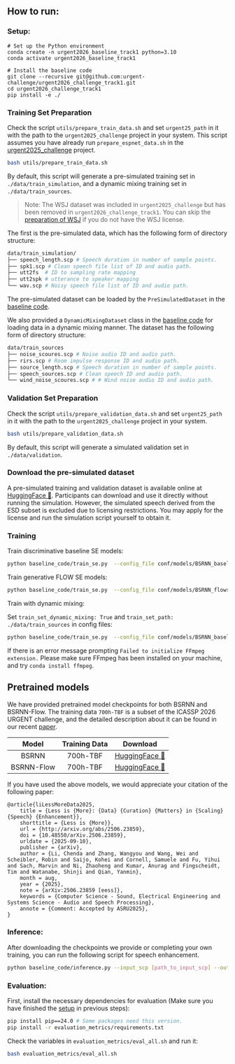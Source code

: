 ## How to run:


### Setup:
```
# Set up the Python environment
conda create -n urgent2026_baseline_track1 python=3.10 
conda activate urgent2026_baseline_track1

# Install the baseline code
git clone --recursive git@github.com:urgent-challenge/urgent2026_challenge_track1.git
cd urgent2026_challenge_track1
pip install -e ./
```

### Training Set Preparation

Check the script `utils/prepare_train_data.sh`  and set `urgent25_path` in it with the path to the `urgent2025_challenge` project in your system. 
This script assumes you have already run `prepare_espnet_data.sh` in the [urgent2025_challenge](https://github.com/urgent-challenge/urgent2025_challenge/) project.

```bash 
bash utils/prepare_train_data.sh
```
By default, this script will generate a pre-simulated training set in `./data/train_simulation`, and a dynamic mixing training set in `./data/train_sources`.

> Note: The WSJ dataset was included in `urgent2025_challenge` but has been removed in `urgent2026_challenge_track1`. You can skip the [preparation of WSJ](https://github.com/urgent-challenge/urgent2025_challenge/blob/daf1730cc11bf450d05c2d9e1d8bb3afdd63c427/prepare_espnet_data.sh#L91-L107) if you do not have the WSJ license. 


The first is the pre-simulated data, which has the following form of directory structure:
```bash
data/train_simulation/
├── speech_length.scp # Speech duration in number of sample points.
├── spk1.scp # Clean speech file list of ID and audio path.
├── utt2fs  # ID to sampling rate mapping
├── utt2spk # utterance to speaker mapping 
└── wav.scp # Noisy speech file list of ID and audio path.
```
The pre-simulated dataset can be loaded by the `PreSimulatedDataset` in the [baseline code](https://github.com/urgent-challenge/urgent2026_challenge_track1/blob/main/baseline_code/dataset.py).

We also provided a `DynamicMixingDataset` class in the [baseline code](https://github.com/urgent-challenge/urgent2026_challenge_track1/blob/main/baseline_code/dataset.py) for loading data in a dynamic mixing manner.
The dataset has the following form of directory structure:

```bash
data/train_sources
├── noise_scoures.scp # Noise audio ID and audio path.
├── rirs.scp # Room impulse response ID and audio path.
├── source_length.scp # Speech duration in number of sample points.
├── speech_sources.scp # Clean speech ID and audio path.
└── wind_noise_scoures.scp # # Wind noise audio ID and audio path.
```

### Validation Set Preparation

Check the script `utils/prepare_validation_data.sh`  and set `urgent25_path` in it with the path to the `urgent2025_challenge` project in your system. 
```bash 
bash utils/prepare_validation_data.sh
```
By default, this script will generate a simulated validation set in `./data/validation`.

### Download the pre-simulated dataset

A pre-simulated training and validation dataset is available online at [HuggingFace 🤗](https://huggingface.co/datasets/lichenda/urgent26_track1_universal_se). Participants can download and use it directly without running the simulation. However, the simulated speech derived from the ESD subset is excluded due to licensing restrictions. You may apply for the license and run the simulation script yourself to obtain it.


### Training
Train discriminative baseline SE models:
```bash 
python baseline_code/train_se.py  --config_file conf/models/BSRNN_baseline.yaml
```

Train generative FLOW SE models:

```bash 
python baseline_code/train_se.py  --config_file conf/models/BSRNN_flowse.yaml
```


Train with dynamic mixing:

Set `train_set_dynamic_mixing: True` and  `train_set_path: ./data/train_sources` in config files:

```bash 
python baseline_code/train_se.py  --config_file conf/models/BSRNN_baseline_dm.yaml
```
If there is an error message prompting `Failed to initialize FFmpeg extension.` Please make sure FFmpeg has been installed on your machine, and try `conda install ffmpeg`.

## Pretrained models

We have provided pretrained model checkpoints for both BSRNN and BSRNN-Flow. 
The training data `700h-TBF` is a subset of the ICASSP 2026 URGENT challenge, and the detailed description about it can be found in our recent [paper](https://arxiv.org/abs/2506.23859). 

| Model | Training Data |Download|
|:-----:|:------:|:------:|
|BSRNN | 700h-TBF |[HuggingFace 🤗](https://huggingface.co/lichenda/icassp_2026_urgent_baseline/resolve/main/bsrnn.ckpt)|
|BSRNN-Flow | 700h-TBF |[HuggingFace 🤗](https://huggingface.co/lichenda/icassp_2026_urgent_baseline/resolve/main/flow_bsrnn.ckpt)|



If you have used the above models, we would appreciate your citation of the following paper:


```
@article{liLessMoreData2025,
	title = {Less is {More}: {Data} {Curation} {Matters} in {Scaling} {Speech} {Enhancement}},
	shorttitle = {Less is {More}},
	url = {http://arxiv.org/abs/2506.23859},
	doi = {10.48550/arXiv.2506.23859},
	urldate = {2025-09-10},
	publisher = {arXiv},
	author = {Li, Chenda and Zhang, Wangyou and Wang, Wei and Scheibler, Robin and Saijo, Kohei and Cornell, Samuele and Fu, Yihui and Sach, Marvin and Ni, Zhaoheng and Kumar, Anurag and Fingscheidt, Tim and Watanabe, Shinji and Qian, Yanmin},
	month = aug,
	year = {2025},
	note = {arXiv:2506.23859 [eess]},
	keywords = {Computer Science - Sound, Electrical Engineering and Systems Science - Audio and Speech Processing},
	annote = {Comment: Accepted by ASRU2025},
}
```


### Inference:

After downloading the checkpoints we provide or completing your own training, you can run the following script for speech enhancement.

```bash
python baseline_code/inference.py --input_scp [path_to_input_scp] --output [output_dir] --ckpt_path [path_to_checkpoint]
```

### Evaluation:

First, install the necessary dependencies for evaluation (Make sure you have finished the [setup](#setup) in previous steps):

```bash
pip install pip==24.0 # Some packages need this version.
pip install -r evaluation_metrics/requirements.txt
```

Check the variables in  `evaluation_metrics/eval_all.sh` and run it:

```bash
bash evaluation_metrics/eval_all.sh
```
